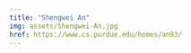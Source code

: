 ```yaml
---
title: "Shengwei An"
img: assets/Shengwei-An.jpg
href: https://www.cs.purdue.edu/homes/an93/
---
```

